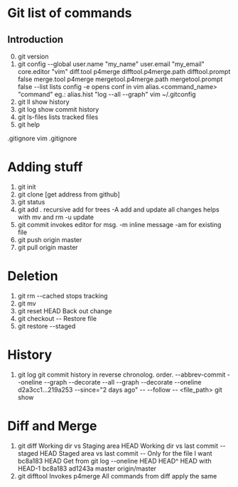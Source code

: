 # Git list of commands

## Introduction
0. git version
1. git config --global user.name "my_name"
                       user.email "my_email"
                       core.editor "vim"
                       diff.tool p4merge
                       difftool.p4merge.path
                       difftool.prompt false
                       merge.tool p4merge
                       mergetool.p4merge.path
                       mergetool.prompt false
                       --list   lists config
                       -e       opens conf in vim
                       alias.<command_name> "command"
       eg.:            alias.hist "log --all --graph"
   vim ~/.gitconfig
2. git ll               show history
3. git log              show commit history
4. git ls-files         lists tracked files
5. git help <command>

.gitignore              vim .gitignore

# Adding stuff
1. git init
2. git clone    [get address from github]
3. git status   
4. git add      <file>
                .       recursive add for trees
                -A      add and update all changes
                        helps with mv and rm
                -u      update
5. git commit           invokes editor for msg.
                -m      inline message
                -am     for existing file
6. git push     origin master
7. git pull     origin master

# Deletion
1. git rm               <file>
          --cached      <file> stops tracking
2. git mv               <file> <target>
3. git reset HEAD       <file> Back out change
4. git checkout --      <file> Restore file
5. git restore --staged <file> 

# History
1. git log                   git commit history in 
                             reverse chronolog. order.
            --abbrev-commit
            --oneline --graph --decorate
            --all --graph --decorate --oneline
            d2a3cc1...219a253
            --since="2 days ago"
            -- <file>
            --follow -- <file_path>
   git show <long commit id from git log command>

# Diff and Merge
1. git diff               Working dir vs Staging area
            HEAD          Working dir vs last commit
            --staged HEAD Staged area vs last commit
            -- <file>     Only for the file I want
            bc8a183 HEAD  Get from git log --oneline
            HEAD HEAD^    HEAD with HEAD-1
            bc8a183 ad1243a
            master origin/master
2. git difftool           Invokes p4merge
            All commands from diff apply the same
